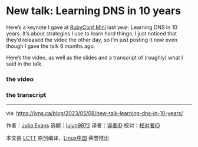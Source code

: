 [#]: subject: "New talk: Learning DNS in 10 years"
[#]: via: "https://jvns.ca/blog/2023/05/08/new-talk-learning-dns-in-10-years/"
[#]: author: "Julia Evans https://jvns.ca/"
[#]: collector: "lujun9972"
[#]: translator: " "
[#]: reviewer: " "
[#]: publisher: " "
[#]: url: " "

New talk: Learning DNS in 10 years
======

Here’s a keynote I gave at [RubyConf Mini][1] last year: Learning DNS in 10 years. It’s about strategies I use to learn hard things. I just noticed that they’d released the video the other day, so I’m just posting it now even though I gave the talk 6 months ago.

Here’s the video, as well as the slides and a transcript of (roughly) what I said in the talk.

### the video

### the transcript

--------------------------------------------------------------------------------

via: https://jvns.ca/blog/2023/05/08/new-talk-learning-dns-in-10-years/

作者：[Julia Evans][a]
选题：[lujun9972][b]
译者：[译者ID](https://github.com/译者ID)
校对：[校对者ID](https://github.com/校对者ID)

本文由 [LCTT](https://github.com/LCTT/TranslateProject) 原创编译，[Linux中国](https://linux.cn/) 荣誉推出

[a]: https://jvns.ca/
[b]: https://github.com/lujun9972
[1]: https://www.rubyconfmini.com/
